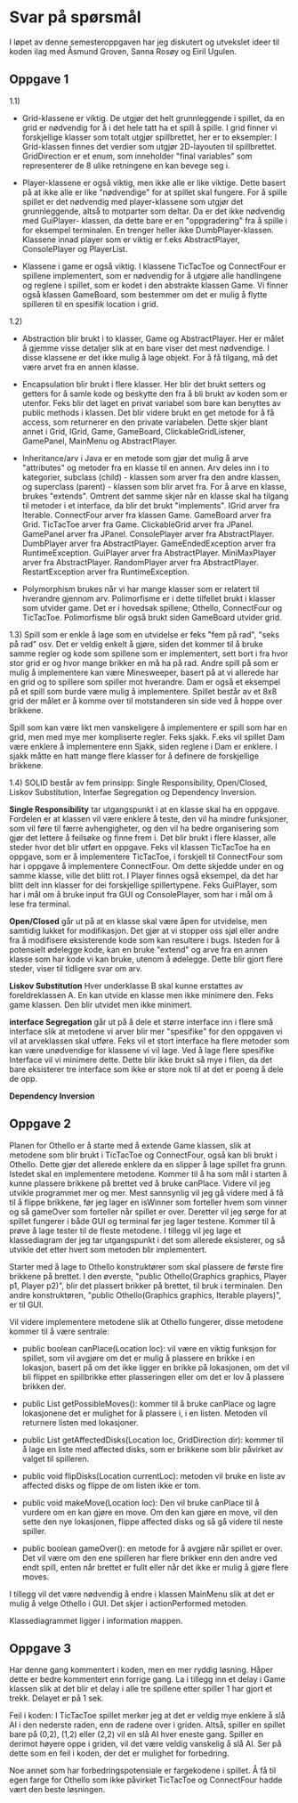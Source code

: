 # Svar på spørsmål

I løpet av denne semesteroppgaven har jeg diskutert og utvekslet ideer til koden ilag med Åsmund Groven, Sanna Rosøy og Eiril Ugulen.
   
## Oppgave 1

1.1)

- Grid-klassene er viktig. De utgjør det helt grunnleggende i spillet, da en grid er nødvendig for å i det hele tatt ha et spill å spille. I grid finner vi forskjellige klasser som totalt utgjør spillbrettet, her er to eksempler: I Grid-klassen finnes det verdier som utgjør 2D-layouten til spillbrettet. GridDirection er et enum, som inneholder "final variables" som representerer de 8 ulike retningene en kan bevege seg i. 

- Player-klassene er også viktig, men ikke alle er like viktige. Dette basert på at ikke alle er like "nødvendige" for at spillet skal fungere. For å spille spillet er det nødvendig med player-klassene som utgjør det grunnleggende, altså to motparter som deltar. Da er det ikke nødvendig med GuiPlayer- klassen, da dette bare er en "oppgradering" fra å spille i for eksempel terminalen. En trenger heller ikke DumbPlayer-klassen. Klassene innad player som er viktig er f.eks AbstractPlayer, ConsolePlayer og PlayerList. 

- Klassene i game er også viktig. I klassene TicTacToe og ConnectFour er spillene implementert, som er nødvendig for å utgjøre alle handlingene og reglene i spillet, som er kodet i den abstrakte klassen Game. Vi finner også klassen GameBoard, som bestemmer om det er mulig å flytte spilleren til en spesifik location i grid. 

1.2)

- Abstraction blir brukt i to klasser, Game og AbstractPlayer. Her er målet å gjemme visse detaljer slik at en bare viser det mest nødvendige. I disse klassene er det ikke mulig å lage objekt. For å få tilgang, må det være arvet fra en annen klasse. 

- Encapsulation blir brukt i flere klasser. Her blir det brukt setters og getters for å samle kode og beskytte den fra å bli brukt av koden som er utenfor. Feks blir det laget en privat variabel som bare kan benyttes av public methods i klassen. Det blir videre brukt en get metode for å få access, som returnerer en den private variabelen. Dette skjer blant annet i Grid, IGrid, Game, GameBoard, ClickableGridListener, GamePanel, MainMenu og AbstractPlayer. 

- Inheritance/arv i Java er en metode som gjør det mulig å arve "attributes" og metoder fra en klasse til en annen. Arv deles inn i to kategorier, subclass (child) - klassen som arver fra den andre klassen, og superclass (parent) - klassen som blir arvet fra. For å arve en klasse, brukes "extends". Omtrent det samme skjer når en klasse skal ha tilgang til metoder i et interface, da blir det brukt "implements". 
IGrid<T> arver fra Iterable<T>. 
ConnectFour arver fra klassen Game. 
GameBoard arver fra Grid<Player>. 
TicTacToe arver fra Game. 
ClickableGrid arver fra JPanel. 
GamePanel arver fra JPanel.
ConsolePlayer arver fra AbstractPlayer.
DumbPlayer arver fra AbstractPlayer.
GameEndedException arver fra RuntimeException.
GuiPlayer arver fra AbstractPlayer.
MiniMaxPlayer arver fra AbstractPlayer.
RandomPlayer arver fra AbstractPlayer.
RestartException arver fra RuntimeException.

- Polymorphism brukes når vi har mange klasser som er relatert til hverandre gjennom arv. Polimorfisme er i dette tilfellet brukt i klasser som utvider game. Det er i hovedsak spillene; Othello, ConnectFour og TicTacToe. Polimorfisme blir også brukt siden GameBoard utvider grid. 

1.3) Spill som er enkle å lage som en utvidelse er feks "fem på rad", "seks på rad" osv. Det er veldig enkelt å gjøre, siden det kommer til å bruke samme regler og kode som spillene som er implementert, sett bort i fra hvor stor grid er og hvor mange brikker en må ha på rad. Andre spill på som er mulig å implementere kan være Minesweeper, basert på at vi allerede har en grid og to spillere som spiller mot hverandre. Dam er også et eksempel på et spill som burde være mulig å implementere. Spillet består av et 8x8 grid der målet er å komme over til motstanderen sin side ved å hoppe over brikkene. 

Spill som kan være likt men vanskeligere å implementere er spill som har en grid, men med mye mer kompliserte regler. Feks sjakk. F.eks vil spillet Dam være enklere å implementere enn Sjakk, siden reglene i Dam er enklere. I sjakk måtte en hatt mange flere klasser for å definere de forskjellige brikkene. 

1.4) SOLID består av fem prinsipp: Single Responsibility, Open/Closed, Liskov Substitution, Interfae Segregation og Dependency Inversion. 

**Single Responsibility** tar utgangspunkt i at en klasse skal ha en oppgave. Fordelen er at klassen vil være enklere å teste, den vil ha mindre funksjoner, som vil føre til færre avhengigheter, og den vil ha bedre organisering som gjør det lettere å feilsøke og finne frem i. Det blir brukt i flere klasser, alle steder hvor det blir utført en oppgave. Feks vil klassen TicTacToe ha en oppgave, som er å implementere TicTacToe, i forskjell til ConnectFour som har i oppgave å implementere ConnectFour. Om dette skjedde under en og samme klasse, ville det blitt rot. I Player finnes også eksempel, da det har blitt delt inn klasser for dei forskjellige spillertypene. Feks GuiPlayer, som har i mål om å bruke input fra GUI og ConsolePlayer, som har i mål om å lese fra terminal.

**Open/Closed** går ut på at en klasse skal være åpen for utvidelse, men samtidig lukket for modifikasjon. Det gjør at vi stopper oss sjøl eller andre fra å modifisere eksisterende kode som kan resultere i bugs. Isteden for å potensielt ødelegge kode, kan en bruke "extend" og arve fra en annen klasse som har kode vi kan bruke, utenom å ødelegge. Dette blir gjort flere steder, viser til tidligere svar om arv. 

**Liskov Substitution** Hver underklasse B skal kunne erstattes av foreldreklassen A. En kan utvide en klasse men ikke minimere den. Feks game klassen. Den blir utvidet men ikke minimert.

**interface Segregation** går ut på å dele et større interface inn i flere små interface slik at metodene vi arver blir mer "spesifike" for den oppgaven vi vil at arveklassen skal utføre. Feks vil et stort interface ha flere metoder som kan være unødvendige for klassene vi vil lage. Ved å lage flere spesifike Interface vil vi minimere dette. Dette blir ikke brukt så mye i filen, da det bare eksisterer tre interface som ikke er store nok til at det er poeng å dele de opp. 

**Dependency Inversion** 

## Oppgave 2

Planen for Othello er å starte med å extende Game klassen, slik at metodene som blir brukt i TicTacToe og ConnectFour, også kan bli brukt i Othello. Dette gjør det allerede enklere da en slipper å lage spillet fra grunn. Istedet skal en implementere metodene. 
Kommer til å ha som mål i starten å kunne plassere brikkene på brettet ved å bruke canPlace. Videre vil jeg utvikle programmet mer og mer. Mest sannsynlig vil jeg gå videre med å få til å flippe brikkene, før jeg lager en isWinner som forteller hvem som vinner og så gameOver som forteller når spillet er over. Deretter vil jeg sørge for at spillet fungerer i både GUI og terminal før jeg lager testene. Kommer til å prøve å lage tester til de fleste metodene.
I tillegg vil jeg lage et klassediagram der jeg tar utgangspunkt i det som allerede eksisterer, og så utvikle det etter hvert som metoden blir implementert.  

Starter med å lage to Othello konstruktører som skal plassere de første fire brikkene på brettet. I den øverste, "public Othello(Graphics graphics, Player p1, Player p2)",  blir det plassert brikker på brettet, til bruk i terminalen. Den andre konstruktøren, "public Othello(Graphics graphics, Iterable<Player> players)", er til GUI. 

Vil videre implementere metodene slik at Othello fungerer, disse metodene kommer til å være sentrale:

 - public boolean canPlace(Location loc): vil være en viktig funksjon for spillet, som vil avgjøre om det er mulig å plassere en brikke i en lokasjon, basert på om det ikke ligger en brikke på lokasjonen, om det vil bli flippet en spillbrikke etter plasseringen eller om det er lov å plassere brikken der. 

 - public List<Location> getPossibleMoves(): kommer til å bruke canPlace og lagre lokasjonene det er mulighet for å plassere i, i en listen. Metoden vil returnere listen med lokasjoner. 

 - public List<Location> getAffectedDisks(Location loc, GridDirection dir): kommer til å lage en liste med affected disks, som er brikkene som blir påvirket av valget til spilleren. 

 - public void flipDisks(Location currentLoc): metoden vil bruke en liste av affected disks og flippe de om listen ikke er tom. 

 - public void makeMove(Location loc): Den vil bruke canPlace til å vurdere om en kan gjøre en move. Om den kan gjøre en move, vil den sette den nye lokasjonen, flippe affected disks og så gå videre til neste spiller. 

 - public boolean gameOver(): en metode for å avgjøre når spillet er over. Det vil være om den ene spilleren har flere brikker enn den andre ved endt spill, enten når brettet er fullt eller når det ikke er mulig å gjøre flere moves. 

 I tillegg vil det være nødvendig å endre i klassen MainMenu slik at det er mulig å velge Othello i GUI. Det skjer i actionPerformed metoden. 

Klassediagrammet ligger i information mappen.

## Oppgave 3

Har denne gang kommentert i koden, men en mer ryddig løsning. Håper dette er bedre kommentert enn forrige gang.
La i tillegg inn et delay i Game klassen slik at det blir et delay i alle tre spillene etter spiller 1 har gjort et trekk. Delayet er på 1 sek.


Feil i koden: I TicTacToe spillet merker jeg at det er veldig mye enklere å slå AI i den nederste raden, enn de radene over i griden. Altså, spiller en spillet bare på (0,2), (1,2) eller (2,2) vil en slå AI hver eneste gang. Spiller en derimot høyere oppe i griden, vil det være veldig vanskelig å slå AI. Ser på dette som en feil i koden, der det er mulighet for forbedring. 

Noe annet som har forbedringspotensiale er fargekodene i spillet. Å få til egen farge for Othello som ikke påvirket TicTacToe og ConnectFour hadde vært den beste løsningen. 




